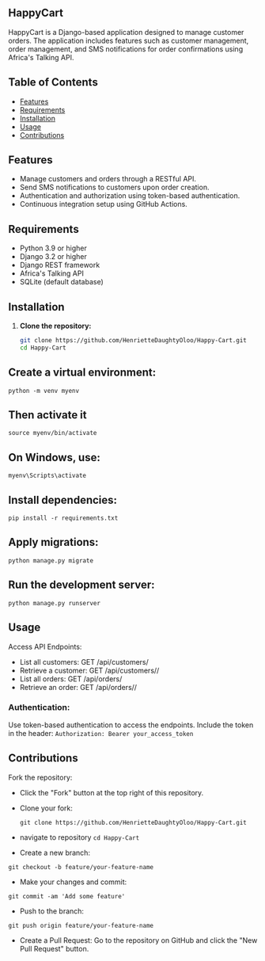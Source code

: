 ## HappyCart
 HappyCart is a Django-based application designed to manage customer orders. The application includes features such as customer management, order management, and SMS notifications for order confirmations using Africa's Talking API.

## Table of Contents
- [Features](#features)
- [Requirements](#requirements)
- [Installation](#installation)
- [Usage](#usage)
- [Contributions](#contributions)

## Features
- Manage customers and orders through a RESTful API.
- Send SMS notifications to customers upon order creation.
- Authentication and authorization using token-based authentication.
- Continuous integration setup using GitHub Actions.

## Requirements
- Python 3.9 or higher
- Django 3.2 or higher
- Django REST framework
- Africa's Talking API
- SQLite (default database)

## Installation
1. **Clone the repository:**
   ```bash 
   git clone https://github.com/HenrietteDaughtyOloo/Happy-Cart.git
   cd Happy-Cart


## Create a virtual environment:
 `python -m venv myenv`
 ## Then activate it
 `source myenv/bin/activate`

 
## On Windows, use:
`myenv\Scripts\activate`


## Install dependencies:
 `pip install -r requirements.txt `

## Apply migrations:
 `python manage.py migrate `

## Run the development server:

 `python manage.py runserver `

## Usage
Access API Endpoints:

- List all customers: GET /api/customers/
- Retrieve a customer: GET /api/customers/<id>/
- List all orders: GET /api/orders/
- Retrieve an order: GET /api/orders/<id>/

### Authentication:
Use token-based authentication to access the endpoints. Include the token in the header:
 `Authorization: Bearer your_access_token `

## Contributions
Fork the repository:
- Click the "Fork" button at the top right of this repository.

- Clone your fork:

  `git clone https://github.com/HenrietteDaughtyOloo/Happy-Cart.git`
- navigate to repository
    `cd Happy-Cart`
- Create a new branch:

 `git checkout -b feature/your-feature-name `

- Make your changes and commit:

 `git commit -am 'Add some feature' `
- Push to the branch:

 `git push origin feature/your-feature-name `
- Create a Pull Request:
Go to the repository on GitHub and click the "New Pull Request" button.